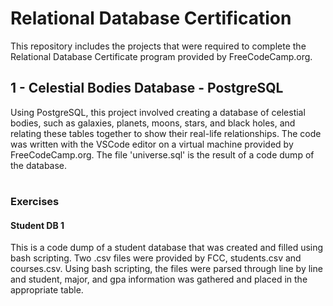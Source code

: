 # Relational Database Certification
This repository includes the projects that were required to complete the Relational Database Certificate program provided by FreeCodeCamp.org.

## 1 - Celestial Bodies Database - PostgreSQL
Using PostgreSQL, this project involved creating a database of celestial bodies, such as galaxies, planets, moons, stars, and black holes, and relating these tables together to show their real-life relationships. The code was written with the VSCode editor on a virtual machine provided by FreeCodeCamp.org. The file 'universe.sql' is the result of a code dump of the database.

#
### Exercises
#### Student DB 1
This is a code dump of a student database that was created and filled using bash scripting. Two .csv files were provided by FCC, students.csv and courses.csv. Using bash scripting, the files were parsed through line by line and student, major, and gpa information was gathered and placed in the appropriate table.

